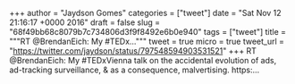 
+++
author = "Jaydson Gomes"
categories = ["tweet"]
date = "Sat Nov 12 21:16:17 +0000 2016"
draft = false
slug = "68f49bb68c8079b7c734806d3f9f8492e6b0e940"
tags = ["tweet"]
title = """RT @BrendanEich: My #TEDx..."""
tweet = true
micro = true
tweet_url = "https://twitter.com/jaydson/status/797548594903531521"
+++
RT @BrendanEich: My #TEDxVienna talk on the accidental evolution of ads, ad-tracking surveillance, &amp; as a consequence, malvertising. https:…
